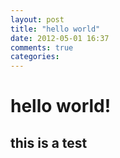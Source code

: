 ```yaml
---
layout: post
title: "hello world"
date: 2012-05-01 16:37
comments: true
categories: 
---
```

# hello world!
## this is a test
